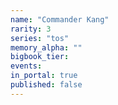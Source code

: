 ```yaml
---
name: "Commander Kang"
rarity: 3
series: "tos"
memory_alpha: ""
bigbook_tier:
events:
in_portal: true
published: false
---
```

